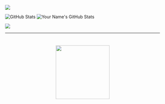 [![](https://visitcount.itsvg.in/api?id=saiid20k&label=Profile%20Views&color=0&icon=1&pretty=false)](https://visitcount.itsvg.in)

![GitHub Stats](https://github-readme-stats.vercel.app/api?username=saiid20k&show_icons=true&count_private=true&theme=dark)
![Your Name's GitHub Stats](https://github-readme-stats.vercel.app/api?username=saiid20k&show_icons=true&hide_title=true&count_private=true&hide=prs,issues&theme=radical)

![](https://komarev.com/ghpvc/?username=your-github-saiid20k&color=blueviolet&style=flat-square)




<hr>


<h1 align="center">
  <div align="center" style="margin: 40px 0">
      <a href="https://github.com/topdev0729/github-profile-views-counter">
          <img width="175px" src="https://komarev.com/ghpvc/?username=saiid20k&color=DE002D">
      </a>
  </div>
</h1>
